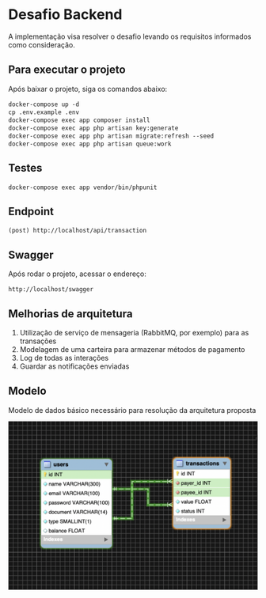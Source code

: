 
# Desafio Backend

A implementação visa resolver o desafio levando os requisitos informados como consideração.

## Para executar o projeto

Após baixar o projeto, siga os comandos abaixo:

```
docker-compose up -d
cp .env.example .env
docker-compose exec app composer install
docker-compose exec app php artisan key:generate
docker-compose exec app php artisan migrate:refresh --seed
docker-compose exec app php artisan queue:work
```

## Testes

```
docker-compose exec app vendor/bin/phpunit
```

## Endpoint

```
(post) http://localhost/api/transaction
```

## Swagger

Após rodar o projeto, acessar o endereço:

```
http://localhost/swagger
```

## Melhorias de arquitetura

1. Utilização de serviço de mensageria (RabbitMQ, por exemplo) para as transações
2. Modelagem de uma carteira para armazenar métodos de pagamento
3. Log de todas as interações
4. Guardar as notificações enviadas

## Modelo

Modelo de dados básico necessário para resolução da arquitetura proposta

![alt text](https://github.com/zepaduajr/pp-backend/blob/master/modelo.png?raw=true)